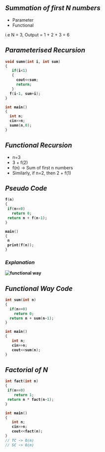 ## _Summation of first N numbers_
- Parameter
- Functional

i.e N = 3, Output = 1 + 2 + 3 = 6 

<b>

## _Parameterised Recursion_

```cpp
void sumn(int i, int sum)
{
   if(i<1)
   {
     cout<<sum;
     return;
   }
  f(i-1, sum+i);
}

int main()
{
  int n;
  cin>>n;
  sumn(n,0);
}
```
</b>

## _Functional Recursion_

- n=3
- 3 + f(2)
- f(n) -> Sum of first n numbers
- Similarly, if n=2, then 2 + f(1)

<b>

## _Pseudo Code_

```cpp
f(n)
{
 if(n==0)
   return 0;
 return n + f(n-1);
}

main()
{
 n
 print(f(n));
}
```

### _Explanation_

![functional way](https://github.com/anupam-kumar-krishnan/A2Z-DSA/assets/69143883/0dd6047b-0a6f-4ac9-8043-890cd36e4e6b)


## _Functional Way Code_

```cpp
int sum(int n)
{
  if(n==0)
    return 0;
  return n + sum(n-1);
}

int main()
{
   int n;
   cin>>n;
   cout<<sum(n);
}
```

## _Factorial of N_

```cpp
int fact(int n)
{
 if(n==0)
    return 1;
 return n * fact(n-1);
}

int main()
{
   int n;
   cin>>n;
   cout<<fact(n);
}
// TC -> O(n)
// SC -> O(n)
```


</b>



















